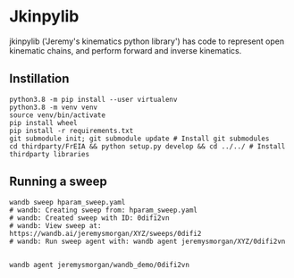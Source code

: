 
# Jkinpylib

jkinpylib ('Jeremy's kinematics python library') has code to represent open kinematic chains, and perform forward and 
inverse kinematics. 

## Instillation

```
python3.8 -m pip install --user virtualenv
python3.8 -m venv venv
source venv/bin/activate
pip install wheel
pip install -r requirements.txt
git submodule init; git submodule update # Install git submodules
cd thirdparty/FrEIA && python setup.py develop && cd ../../ # Install thirdparty libraries
```

## Running a sweep

```
wandb sweep hparam_sweep.yaml
# wandb: Creating sweep from: hparam_sweep.yaml
# wandb: Created sweep with ID: 0difi2vn
# wandb: View sweep at: https://wandb.ai/jeremysmorgan/XYZ/sweeps/0difi2
# wandb: Run sweep agent with: wandb agent jeremysmorgan/XYZ/0difi2vn


wandb agent jeremysmorgan/wandb_demo/0difi2vn
```


